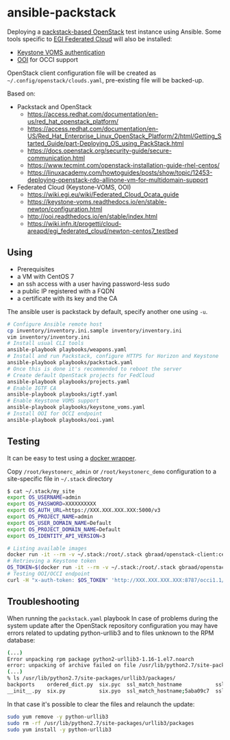 # ansible-packstack

Deploying a [packstack-based OpenStack](https://www.rdoproject.org/install/packstack/) test instance using Ansible.
Some tools specific to [EGI Federated Cloud](https://wiki.egi.eu/wiki/EGI_Federated_Cloud) will also be installed:
* [Keystone VOMS authentication](https://github.com/IFCA/keystone-voms)
* [OOI](https://github.com/openstack/ooi/) for OCCI support

OpenStack client configuration file will be created as
`~/.config/openstack/clouds.yaml`, pre-existing file will be backed-up.

Based on:

  * Packstack and OpenStack
    * https://access.redhat.com/documentation/en-us/red_hat_openstack_platform/
    * https://access.redhat.com/documentation/en-US/Red_Hat_Enterprise_Linux_OpenStack_Platform/2/html/Getting_Started_Guide/part-Deploying_OS_using_PackStack.html
    * https://docs.openstack.org/security-guide/secure-communication.html
    * https://www.tecmint.com/openstack-installation-guide-rhel-centos/
    * https://linuxacademy.com/howtoguides/posts/show/topic/12453-deploying-openstack-rdo-allinone-vm-for-multidomain-support
  * Federated Cloud (Keystone-VOMS, OOI)
    * https://wiki.egi.eu/wiki/Federated_Cloud_Ocata_guide
    * https://keystone-voms.readthedocs.io/en/stable-newton/configuration.html
    * http://ooi.readthedocs.io/en/stable/index.html
    * https://wiki.infn.it/progetti/cloud-areapd/egi_federated_cloud/newton-centos7_testbed

## Using

 * Prerequisites
  * a VM with CentOS 7
  * an ssh access with a user having password-less sudo
  * a public IP registered with a FQDN
  * a certificate with its key and the CA

The ansible user is packstack by default, specify another one using `-u`.
```sh
# Configure Ansible remote host
cp inventory/inventory.ini.sample inventory/inventory.ini
vim inventory/inventory.ini
# Install usual CLI tools
ansible-playbook playbooks/weapons.yaml
# Install and run Packstack, configure HTTPS for Horizon and Keystone
ansible-playbook playbooks/packstack.yaml
# Once this is done it's recommended to reboot the server
# Create default OpenStack projects for FedCloud
ansible-playbook playbooks/projects.yaml
# Enable IGTF CA
ansible-playbook playbooks/igtf.yaml
# Enable Keystone VOMS support
ansible-playbook playbooks/keystone_voms.yaml
# Install OOI for OCCI endpoint
ansible-playbook playbooks/ooi.yaml
```

## Testing

It can be easy to test using a [docker wrapper](https://github.com/gbraad/dockerfile-openstack-client).

Copy `/root/keystonerc_admin` or `/root/keystonerc_demo` configuration to a
site-specific file in `~/.stack` directory

```sh
$ cat ~/.stack/my_site
export OS_USERNAME=admin
export OS_PASSWORD=XXXXXXXXXX
export OS_AUTH_URL=https://XXX.XXX.XXX.XXX:5000/v3
export OS_PROJECT_NAME=admin
export OS_USER_DOMAIN_NAME=Default
export OS_PROJECT_DOMAIN_NAME=Default
export OS_IDENTITY_API_VERSION=3
```

```sh
# Listing available images
docker run -it --rm -v ~/.stack:/root/.stack gbraad/openstack-client:centos stack my_site openstack image list
# Retrieving a Keystone token
OS_TOKEN=$(docker run -it --rm -v ~/.stack:/root/.stack gbraad/openstack-client:centos stack my_site openstack token issue -f value -c id)
# Testing OOI/OCCI endpoint
curl -H "x-auth-token: $OS_TOKEN" 'http://XXX.XXX.XXX.XXX:8787/occi1.1/-/'
```

## Troubleshooting

When running the `packstack.yaml` playbook In case of problems during the
system update after the OpenStack repository configuration you may have errors
related to updating python-urllib3 and to files unknown to the RPM database:

```sh
(...)
Error unpacking rpm package python2-urllib3-1.16-1.el7.noarch
error: unpacking of archive failed on file /usr/lib/python2.7/site-packages/urllib3/packages/ssl_match_hostname: cpio: rename
(...)
% ls /usr/lib/python2.7/site-packages/urllib3/packages/
backports    ordered_dict.py  six.pyc  ssl_match_hostname           ssl_match_hostname;5aba127b  ssl_match_hostname;5aba12e7
__init__.py  six.py           six.pyo  ssl_match_hostname;5aba09c7  ssl_match_hostname;5aba12a0
```

In that case it's possible to clear the files and relaunch the update:

```sh
sudo yum remove -y python-urllib3
sudo rm -rf /usr/lib/python2.7/site-packages/urllib3/packages
sudo yum install -y python-urllib3
```
